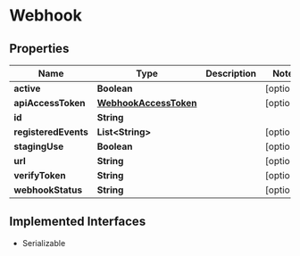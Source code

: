 

# Webhook


## Properties

| Name | Type | Description | Notes |
|------------ | ------------- | ------------- | -------------|
|**active** | **Boolean** |  |  [optional] |
|**apiAccessToken** | [**WebhookAccessToken**](WebhookAccessToken.md) |  |  [optional] |
|**id** | **String** |  |  |
|**registeredEvents** | **List&lt;String&gt;** |  |  [optional] |
|**stagingUse** | **Boolean** |  |  [optional] |
|**url** | **String** |  |  [optional] |
|**verifyToken** | **String** |  |  [optional] |
|**webhookStatus** | **String** |  |  [optional] |


## Implemented Interfaces

* Serializable


